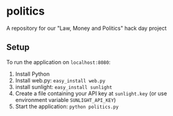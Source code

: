 # politics

A repository for our "Law, Money and Politics" hack day project

## Setup

To run the application on `localhost:8080`:

1.  Install Python
2.  Install web.py: `easy_install web.py`
3.  install sunlight: `easy_install sunlight`
4.  Create a file containing your API key at `sunlight.key` (or use environment variable `SUNLIGHT_API_KEY`)
5.  Start the application: `python politics.py`
